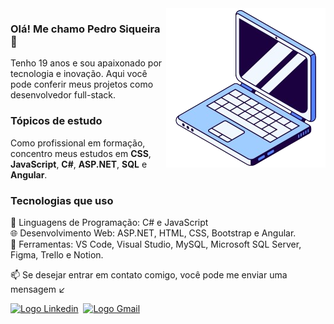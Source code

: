 
<img src="imagem/Imagem_GitHub-removebg-preview.png" alt="" align="right">

### Olá! Me chamo Pedro Siqueira 👋
<p align="left">
  Tenho 19 anos e sou apaixonado por tecnologia e inovação. Aqui você pode conferir meus projetos como desenvolvedor full-stack.
</p>

### Tópicos de estudo
<p align="left">
  Como profissional em formação, concentro meus estudos em <b>CSS</b>, <b>JavaScript</b>, <b>C#</b>, <b>ASP.NET</b>, <b>SQL</b> e <b>Angular</b>.
</p>

### Tecnologias que uso
<p align="left">
  🚀 Linguagens de Programação: C# e JavaScript<br>
  🌐 Desenvolvimento Web: ASP.NET, HTML, CSS, Bootstrap e Angular.<br>
  🔧 Ferramentas: VS Code, Visual Studio, MySQL, Microsoft SQL Server, Figma, Trello e Notion.<br>
</p>

<p align="left">
  📫 Se desejar entrar em contato comigo, você pode me enviar uma mensagem ↙️
</p>
<div>
  <a href="https://www.linkedin.com/in/pedro-siqueira-pereira-bitarães-a130a9229/" target="_blank"><img src="https://img.shields.io/badge/LinkedIn-0077B5?style=for-the-badge&logo=linkedin&logoColor=white" alt="Logo Linkedin"></a>&nbsp
  <a href="mailto:pedrosiqueirapb@gmail.com" target="_blank"><img src="https://img.shields.io/badge/Gmail-D14836?style=for-the-badge&logo=gmail&logoColor=white" alt="Logo Gmail"></a>
</div>
